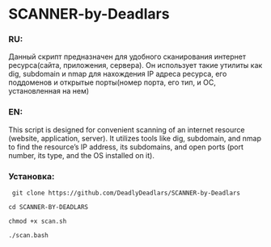# SCANNER-by-Deadlars 
### RU:
Данный скрипт предназначен для удобного сканирования интернет ресурса(сайта, приложения, сервера). Он использует такие утилиты как dig, subdomain и nmap для нахождения IP адреса ресурса, его поддоменов и открытые порты(номер порта, его тип, и ОС, установленная на нем) 
### EN: 
This script is designed for convenient scanning of an internet resource (website, application, server). It utilizes tools like dig, subdomain, and nmap to find the resource’s IP address, its subdomains, and open ports (port number, its type, and the OS installed on it).
### Установка: 

   ` git clone https://github.com/DeadlyDeadlars/SCANNER-by-Deadlars`

   `cd SCANNER-BY-DEADLARS`

   `chmod +x scan.sh` 

   `./scan.bash`
   

